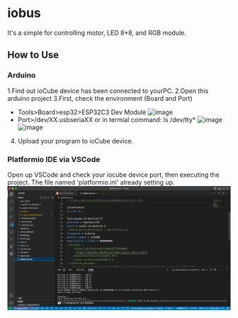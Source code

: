 # iobus
It's a simple for controlling motor, LED 8*8, and RGB module.

## How to Use
### Arduino
1.Find out ioCube device has been connected to yourPC.
2.Open this arduino project
3.First, check the environment (Board and Port)
  * Tools>Board>esp32>ESP32C3 Dev Module
   ![image](https://github.com/ioCubeCa/iocube_master_C3/blob/main/Boardimg.png)
  * Port>/dev/XX.usbseriaXX  or in termial command: ls /dev/tty*
   ![image](https://github.com/ioCubeCa/iocube_master_C3/blob/main/Portimg.png)
   ![image](https://github.com/ioCubeCa/iocube_master_C3/blob/main/terminalimg.png)
4. Upload your program to ioCube device.

### Platformio IDE via VSCode
Open up VSCode and check your iocube device port, then executing the project. The file named 'platformio.ini' already setting up.
![image](https://github.com/ioCubeCa/iobus/blob/main/platformioimg.png)



